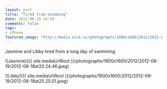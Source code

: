 ```yaml
---
layout: post
title: "Tired from swimming"
date: 2012-08-19 14:59
comments: false
tags: 
- iPhone 
featured_image: "http://media.eick.us/photographs/1600x1600/2012/2012-08-19/2012-08-18at20.24.46.jpeg"
---
```

Jasmine and Libby tired from a long day of swimming.

![Jasmine]({{ site.mediaUrlRoot }}/photographs/1600x1600/2012/2012-08-19/2012-08-18at20.24.46.jpeg)


![Libby]({{ site.mediaUrlRoot }}/photographs/1600x1600/2012/2012-08-19/2012-08-18at20.25.01.jpeg)

